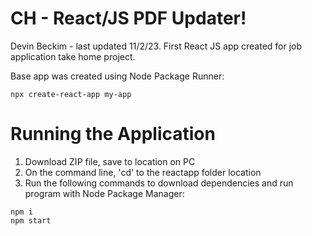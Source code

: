 # CH - React/JS PDF Updater!

Devin Beckim - last updated 11/2/23.    First React JS app created for job application take home project.

Base app was created using Node Package Runner:
```
npx create-react-app my-app
```
# Running the Application

1. Download ZIP file, save to location on PC
2. On the command line, 'cd' to the reactapp folder location
3. Run the following commands to download dependencies and run program with Node Package Manager:
```
npm i
npm start
```
